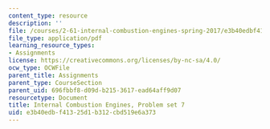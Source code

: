 ```yaml
---
content_type: resource
description: ''
file: /courses/2-61-internal-combustion-engines-spring-2017/e3b40edbf41325d1b312cbd519e6a373_MIT2_61S17_ps7.pdf
file_type: application/pdf
learning_resource_types:
- Assignments
license: https://creativecommons.org/licenses/by-nc-sa/4.0/
ocw_type: OCWFile
parent_title: Assignments
parent_type: CourseSection
parent_uid: 696fbbf8-d09d-b215-3617-ead64aff9d07
resourcetype: Document
title: Internal Combustion Engines, Problem set 7
uid: e3b40edb-f413-25d1-b312-cbd519e6a373
---
```

